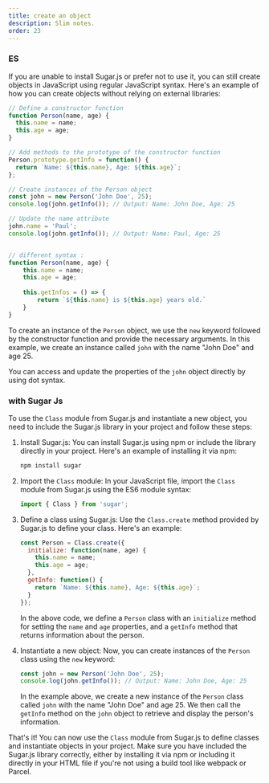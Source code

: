 ```yaml
---
title: create an object
description: Slim notes.
order: 23
---
```


### ES

If you are unable to install Sugar.js or prefer not to use it, you can still create objects in JavaScript using regular JavaScript syntax. Here's an example of how you can create objects without relying on external libraries:

```javascript
// Define a constructor function
function Person(name, age) {
  this.name = name;
  this.age = age;
}

// Add methods to the prototype of the constructor function
Person.prototype.getInfo = function() {
  return `Name: ${this.name}, Age: ${this.age}`;
};

// Create instances of the Person object
const john = new Person('John Doe', 25);
console.log(john.getInfo()); // Output: Name: John Doe, Age: 25

// Update the name attribute
john.name = 'Paul';
console.log(john.getInfo()); // Output: Name: Paul, Age: 25


// different syntax :
function Person(name, age) {
	this.name = name;
	this.age = age;
	
	this.getInfos = () => {
		return `${this.name} is ${this.age} years old.`
	}
}
```

To create an instance of the `Person` object, we use the `new` keyword followed by the constructor function and provide the necessary arguments. In this example, we create an instance called `john` with the name "John Doe" and age 25.

You can access and update the properties of the `john` object directly by using dot syntax.

### with Sugar Js

To use the `Class` module from Sugar.js and instantiate a new object, you need to include the Sugar.js library in your project and follow these steps:

1. Install Sugar.js: You can install Sugar.js using npm or include the library directly in your project. Here's an example of installing it via npm:

   ```bash
   npm install sugar
   ```

2. Import the `Class` module: In your JavaScript file, import the `Class` module from Sugar.js using the ES6 module syntax:

   ```javascript
   import { Class } from 'sugar';
   ```

3. Define a class using Sugar.js: Use the `Class.create` method provided by Sugar.js to define your class. Here's an example:

   ```javascript
   const Person = Class.create({
     initialize: function(name, age) {
       this.name = name;
       this.age = age;
     },
     getInfo: function() {
       return `Name: ${this.name}, Age: ${this.age}`;
     }
   });
   ```

   In the above code, we define a `Person` class with an `initialize` method for setting the `name` and `age` properties, and a `getInfo` method that returns information about the person.

4. Instantiate a new object: Now, you can create instances of the `Person` class using the `new` keyword:

   ```javascript
   const john = new Person('John Doe', 25);
   console.log(john.getInfo()); // Output: Name: John Doe, Age: 25
   ```

   In the example above, we create a new instance of the `Person` class called `john` with the name "John Doe" and age 25. We then call the `getInfo` method on the `john` object to retrieve and display the person's information.

That's it! You can now use the `Class` module from Sugar.js to define classes and instantiate objects in your project. Make sure you have included the Sugar.js library correctly, either by installing it via npm or including it directly in your HTML file if you're not using a build tool like webpack or Parcel.

